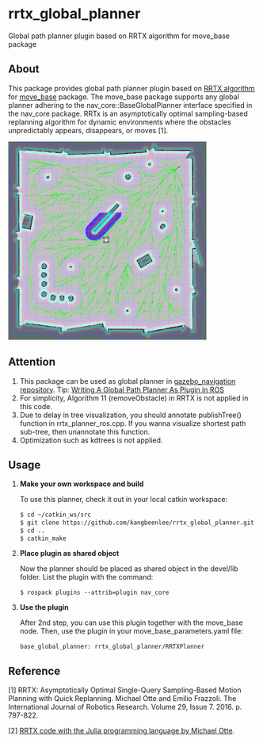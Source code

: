 rrtx_global_planner
==============

Global path planner plugin based on RRTX algorithm for move_base package

About
-----

This package provides global path planner plugin based on [RRTX algorithm](http://ottelab.com/html_stuff/pdf_files/Otte.Frazzoli.IJRR15.pdf) for [move_base](http://wiki.ros.org/move_base) package.
The move_base package supports any global planner adhering to the nav_core::BaseGlobalPlanner interface specified in the nav_core package.
RRTx is an asymptotically optimal sampling-based replanning algorithm for dynamic environments where the obstacles unpredictably appears, disappears, or moves [1].

<img src="./image/rrtx_example.png" width="400" height="400">


Attention
-----

1. This package can be used as global planner in [gazebo_navigation repository](https://github.com/kangbeenlee/gazebo_navigation.git).
Tip: [Writing A Global Path Planner As Plugin in ROS](http://wiki.ros.org/navigation/Tutorials/Writing%20A%20Global%20Path%20Planner%20As%20Plugin%20in%20ROS)
2. For simplicity, Algorithm 11 (removeObstacle) in RRTX is not applied in this code.
3. Due to delay in tree visualization, you should annotate publishTree() function in rrtx_planner_ros.cpp. If you wanna visualize shortest path sub-tree, then unannotate this function.
4. Optimization such as kdtrees is not applied.

Usage
-----

1. **Make your own workspace and build**

    To use this planner, check it out in your local catkin workspace:
    ```
    $ cd ~/catkin_ws/src
    $ git clone https://github.com/kangbeenlee/rrtx_global_planner.git
    $ cd ..
    $ catkin_make
    ```

2. **Place plugin as shared object**
    
    Now the planner should be placed as shared object in the devel/lib folder.
    List the plugin with the command:
    ```
    $ rospack plugins --attrib=plugin nav_core
    ```

3. **Use the plugin**
    
    After 2nd step, you can use this plugin together with the move_base node.
    Then, use the plugin in your move_base_parameters.yaml file:
    ```
    base_global_planner: rrtx_global_planner/RRTXPlanner
    ```

Reference
-----

[1] RRTX: Asymptotically Optimal Single-Query Sampling-Based Motion Planning with Quick Replanning. Michael Otte and Emilio Frazzoli. The International Journal of Robotics Research. Volume 29, Issue 7. 2016. p. 797-822.

[2] [RRTX code with the Julia programming language by Michael Otte](http://ottelab.com/html_stuff/code.html).